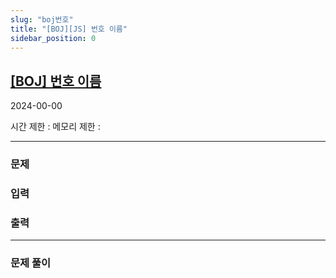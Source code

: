 ```yaml
---
slug: "boj번호"
title: "[BOJ][JS] 번호 이름"
sidebar_position: 0
---
```


## [[BOJ] 번호 이름](https://www.acmicpc.net/problem/번호)

2024-00-00

시간 제한 :
메모리 제한 :

---

### 문제

### 입력

### 출력

---

### 문제 풀이

```js

```
